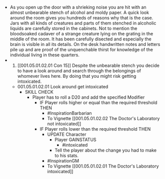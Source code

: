 - As you open up the door with a shrieking noise you are hit with an almost unbearable stench of alcohol and moldy paper. A quick look around the room gives you hundreds of reasons why that is the case. Jars with all kinds of creatures and parts of them stenched in alcoholic liquids are carefully stored in the cabinets. Not to mention the bloodsoaked cadaver of a strange creature lying on the grating in the middle of the room. It has been carefully disected and especially the brain is visible in all its details. On the desk handwritten notes and letters pile up and are proof of the unquenchable thirst for knowledge of the individual living in these quarters.
- 1. [[001.05.01.02.01 Con 15]] Despite the unbearable stench you decide to have a look around and search through the belongings of whomever lives here. By doing that you might risk getting intoxicated.
	- 001.05.01.02.01 Look around get intoxicated
		- SKILL CHECK
			- Player has to roll a D20 and add the specified Modifier
				- IF Player rolls higher or equal than the required threshold THEN
					- #InspirationBarbarian
					- To Vignette [[001.05.01.02.02 The Doctor's Laboratory not intoxicated]]
				- IF Player rolls lower than the required threshold THEN
					- UPDATE Character
						- Player GAINSTATUS
							- #intoxicated
						- Tell the player about the change you had to make to his stats.
					- #InspirationGM
					- To Vignette [[001.05.01.02.01 The Doctor's Laboratory intoxicated]]